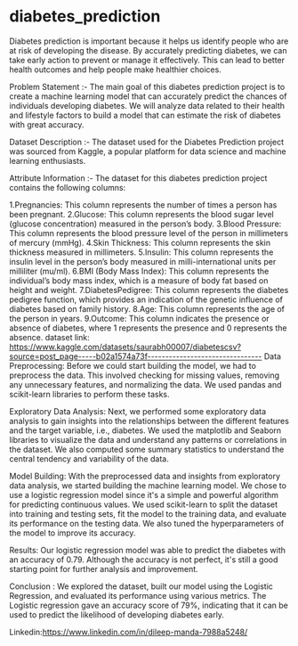 # diabetes_prediction
Diabetes prediction is important because it helps us identify people who are at risk of developing the disease. By accurately predicting diabetes, we can take early action to prevent or manage it effectively. This can lead to better health outcomes and help people make healthier choices.

Problem Statement :-
The main goal of this diabetes prediction project is to create a machine learning model that can accurately predict the chances of individuals developing diabetes. We will analyze data related to their health and lifestyle factors to build a model that can estimate the risk of diabetes with great accuracy.

Dataset Description :-
The dataset used for the Diabetes Prediction project was sourced from Kaggle, a popular platform for data science and machine learning enthusiasts.

Attribute Information :-
The dataset for this diabetes prediction project contains the following columns:

1.Pregnancies: This column represents the number of times a person has been pregnant.
2.Glucose: This column represents the blood sugar level (glucose concentration) measured in the person’s body.
3.Blood Pressure: This column represents the blood pressure level of the person in millimeters of mercury (mmHg).
4.Skin Thickness: This column represents the skin thickness measured in millimeters.
5.Insulin: This column represents the insulin level in the person’s body measured in milli-international units per milliliter (mu/ml).
6.BMI (Body Mass Index): This column represents the individual’s body mass index, which is a measure of body fat based on height and weight.
7.DiabetesPedigree: This column represents the diabetes pedigree function, which provides an indication of the genetic influence of diabetes based on family history.
8.Age: This column represents the age of the person in years.
9.Outcome: This column indicates the presence or absence of diabetes, where 1 represents the presence and 0 represents the absence.
dataset link: https://www.kaggle.com/datasets/saurabh00007/diabetescsv?source=post_page-----b02a1574a73f--------------------------------
Data Preprocessing:
Before we could start building the model, we had to preprocess the data. This involved checking for missing values, removing any unnecessary features, and normalizing the data. We used pandas and scikit-learn libraries to perform these tasks.

Exploratory Data Analysis:
Next, we performed some exploratory data analysis to gain insights into the relationships between the different features and the target variable, i.e., diabetes. We used the matplotlib and Seaborn libraries to visualize the data and understand any patterns or correlations in the dataset. We also computed some summary statistics to understand the central tendency and variability of the data.

Model Building:
With the preprocessed data and insights from exploratory data analysis, we started building the machine learning model. We chose to use a logistic regression model since it's a simple and powerful algorithm for predicting continuous values. We used scikit-learn to split the dataset into training and testing sets, fit the model to the training data, and evaluate its performance on the testing data. We also tuned the hyperparameters of the model to improve its accuracy.

Results:
Our logistic regression model was able to predict the diabetes with an accuracy of 0.79. Although the accuracy is not perfect, it's still a good starting point for further analysis and improvement.

Conclusion :
We explored the dataset, built our model using the Logistic Regression, and evaluated its performance using various metrics. The Logistic regression gave an accuracy score of 79%, indicating that it can be used to predict the likelihood of developing diabetes early.

Linkedin:https://www.linkedin.com/in/dileep-manda-7988a5248/
